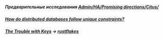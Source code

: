 ##### Предварительные исследования [Admin/HA/Promising directions/Citus/](https://github.com/AV-ghub/PostgreSQL-Cloud-Solutions/tree/main/Admin/HA/Promising%20directions/Citus)

##### [How do distributed databases follow unique constraints?](https://softwareengineering.stackexchange.com/questions/445477/how-do-distributed-databases-follow-unique-constraints)

##### [The Trouble with Keys](https://www.brentozar.com/archive/2012/09/trouble-keys/) -> [rustflakes](https://github.com/peschkaj/rustflakes)
